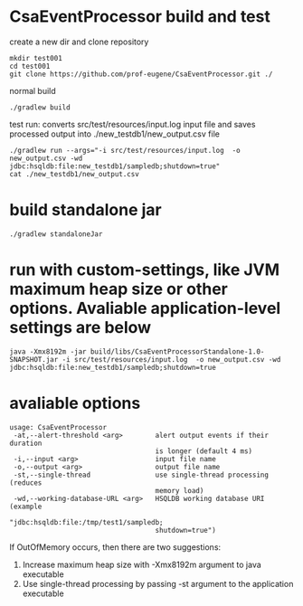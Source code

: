 # CsaEventProcessor build and test

create a new dir and clone repository
```
mkdir test001
cd test001
git clone https://github.com/prof-eugene/CsaEventProcessor.git ./
```

normal build
```
./gradlew build
```

test run: converts src/test/resources/input.log input file and saves processed output into ./new_testdb1/new_output.csv file
```
./gradlew run --args="-i src/test/resources/input.log  -o new_output.csv -wd jdbc:hsqldb:file:new_testdb1/sampledb;shutdown=true"
cat ./new_testdb1/new_output.csv
```

# build standalone jar 
```
./gradlew standaloneJar
```

# run with custom-settings, like JVM maximum heap size or other options. Avaliable application-level settings are below
```
java -Xmx8192m -jar build/libs/CsaEventProcessorStandalone-1.0-SNAPSHOT.jar -i src/test/resources/input.log  -o new_output.csv -wd jdbc:hsqldb:file:new_testdb1/sampledb;shutdown=true 
```

# avaliable options

```
usage: CsaEventProcessor
 -at,--alert-threshold <arg>        alert output events if their duration
                                    is longer (default 4 ms)
 -i,--input <arg>                   input file name
 -o,--output <arg>                  output file name
 -st,--single-thread                use single-thread processing (reduces
                                    memory load)
 -wd,--working-database-URL <arg>   HSQLDB working database URI (example
                                    "jdbc:hsqldb:file:/tmp/test1/sampledb;
                                    shutdown=true")
```

If OutOfMemory occurs, then there are two suggestions:
1. Increase maximum heap size with -Xmx8192m argument to java executable
2. Use single-thread processing by passing -st argument to the application executable
